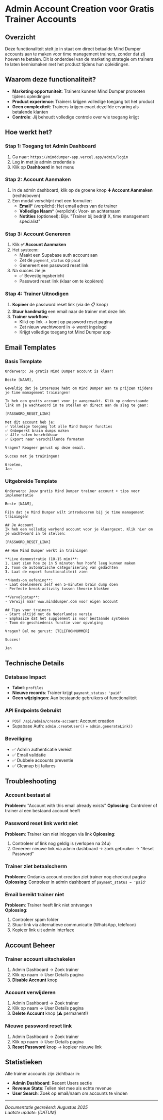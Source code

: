 # Admin Account Creation voor Gratis Trainer Accounts

## Overzicht

Deze functionaliteit stelt je in staat om direct betaalde Mind Dumper accounts aan te maken voor time management trainers, zonder dat zij hoeven te betalen. Dit is onderdeel van de marketing strategie om trainers te laten kennismaken met het product tijdens hun opleidingen.

## Waarom deze functionaliteit?

- **Marketing opportuniteit**: Trainers kunnen Mind Dumper promoten tijdens opleidingen
- **Product experience**: Trainers krijgen volledige toegang tot het product
- **Geen complexiteit**: Trainers krijgen exact dezelfde ervaring als betalende klanten
- **Controle**: Jij behoudt volledige controle over wie toegang krijgt

## Hoe werkt het?

### Stap 1: Toegang tot Admin Dashboard

1. Ga naar: `https://minddumper-app.vercel.app/admin/login`
2. Log in met je admin credentials
3. Klik op **Dashboard** in het menu

### Stap 2: Account Aanmaken

1. In de admin dashboard, klik op de groene knop **➕ Account Aanmaken** (rechtsboven)
2. Een modal verschijnt met een formulier:
   - **Email*** (verplicht): Het email adres van de trainer
   - **Volledige Naam*** (verplicht): Voor- en achternaam
   - **Notities** (optioneel): Bijv. "Trainer bij bedrijf X, time management specialist"

### Stap 3: Account Genereren

1. Klik **✅ Account Aanmaken**
2. Het systeem:
   - Maakt een Supabase auth account aan
   - Zet de `payment_status` op `paid` 
   - Genereert een password reset link
3. Na succes zie je:
   - ✅ Bevestigingsbericht
   - Password reset link (klaar om te kopiëren)

### Stap 4: Trainer Uitnodigen

1. **Kopieer** de password reset link (via de 📋 knop)
2. **Stuur handmatig** een email naar de trainer met deze link
3. **Trainer workflow**:
   - Klikt op link → komt op password reset pagina
   - Zet nieuw wachtwoord in → wordt ingelogd  
   - Krijgt volledige toegang tot Mind Dumper app

## Email Templates

### Basis Template

```
Onderwerp: Je gratis Mind Dumper account is klaar!

Beste [NAAM],

Geweldig dat je interesse hebt om Mind Dumper aan te prijzen tijdens je time management trainingen!

Ik heb een gratis account voor je aangemaakt. Klik op onderstaande link om je wachtwoord in te stellen en direct aan de slag te gaan:

[PASSWORD_RESET_LINK]

Met dit account heb je:
✅ Volledige toegang tot alle Mind Dumper functies
✅ Onbeperkt brain dumps maken  
✅ Alle talen beschikbaar
✅ Export naar verschillende formaten

Vragen? Reageer gerust op deze email.

Succes met je trainingen!

Groeten,
Jan
```

### Uitgebreide Template

```
Onderwerp: Jouw gratis Mind Dumper trainer account + tips voor implementatie

Beste [NAAM],

Fijn dat je Mind Dumper wilt introduceren bij je time management trainingen!

## Je Account
Ik heb een volledig werkend account voor je klaargezet. Klik hier om je wachtwoord in te stellen:

[PASSWORD_RESET_LINK]

## Hoe Mind Dumper werkt in trainingen

**Live demonstratie (10-15 min)**:
1. Laat zien hoe ze in 5 minuten hun hoofd leeg kunnen maken
2. Toon de automatische categorisering van gedachten
3. Laat de export functionaliteit zien

**Hands-on oefening**:
- Laat deelnemers zelf een 5-minuten brain dump doen
- Perfecte break-activity tussen theorie blokken

**Vervolgstap**:
- Verwijs naar www.minddumper.com voor eigen account

## Tips voor trainers
- Start altijd met de Nederlandse versie
- Emphasize dat het supplement is voor bestaande systemen
- Toon de geschiedenis functie voor opvolging

Vragen? Bel me gerust: [TELEFOONNUMMER]

Succes!

Jan
```

## Technische Details

### Database Impact
- **Tabel**: `profiles` 
- **Nieuwe records**: Trainer krijgt `payment_status: 'paid'`
- **Geen wijzigingen**: Aan bestaande gebruikers of functionaliteit

### API Endpoints Gebruikt
- `POST /api/admin/create-account`: Account creation
- Supabase Auth: `admin.createUser()` + `admin.generateLink()`

### Beveiliging
- ✅ Admin authenticatie vereist
- ✅ Email validatie  
- ✅ Dubbele accounts preventie
- ✅ Cleanup bij failures

## Troubleshooting

### Account bestaat al
**Probleem**: "Account with this email already exists"
**Oplossing**: Controleer of trainer al een bestaand account heeft

### Password reset link werkt niet  
**Probleem**: Trainer kan niet inloggen via link
**Oplossing**: 
1. Controleer of link nog geldig is (verlopen na 24u)
2. Genereer nieuwe link via admin dashboard → zoek gebruiker → "Reset Password"

### Trainer ziet betaalscherm
**Probleem**: Ondanks account creation ziet trainer nog checkout pagina
**Oplossing**: Controleer in admin dashboard of `payment_status = 'paid'`

### Email bereikt trainer niet
**Probleem**: Trainer heeft link niet ontvangen  
**Oplossing**: 
1. Controleer spam folder
2. Stuur link via alternatieve communicatie (WhatsApp, telefoon)
3. Kopieer link uit admin interface

## Account Beheer

### Trainer account uitschakelen
1. Admin Dashboard → Zoek trainer
2. Klik op naam → User Details pagina
3. **Disable Account** knop

### Account verwijderen  
1. Admin Dashboard → Zoek trainer  
2. Klik op naam → User Details pagina
3. **Delete Account** knop (⚠️ permanent!)

### Nieuwe password reset link
1. Admin Dashboard → Zoek trainer
2. Klik op naam → User Details pagina  
3. **Reset Password** knop → kopieer nieuwe link

## Statistieken

Alle trainer accounts zijn zichtbaar in:
- **Admin Dashboard**: Recent Users sectie
- **Revenue Stats**: Tellen niet mee als echte revenue
- **User Search**: Zoek op email/naam om accounts te vinden

---

*Documentatie gecreëerd: Augustus 2025*  
*Laatste update: [DATUM]*
